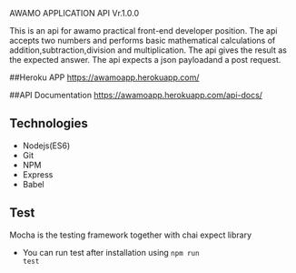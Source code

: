 AWAMO APPLICATION API Vr.1.0.0

This is an api for awamo practical front-end developer position. The api accepts two numbers and performs basic mathematical calculations of addition,subtraction,division and multiplication. The api gives the result as the expected answer. The api expects a json payloadand a post request.



##Heroku APP
https://awamoapp.herokuapp.com/


##API Documentation
https://awamoapp.herokuapp.com/api-docs/


## Technologies
  * Nodejs(ES6)
  * Git
  * NPM
  * Express
  * Babel

## Test
  Mocha is the testing framework together with chai expect library
  * You can run test after installation using <code>npm run test</code>


